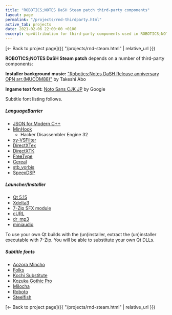 ```yaml
---
title: "ROBOTICS;NOTES DaSH Steam patch third-party components"
layout: page
permalink: "/projects/rnd-thirdparty.html"
active_tab: projects
date: 2021-02-06 22:00:00 +0100
excerpt: <p>Attribution for third-party components used in ROBOTICS;NOTES DaSH Steam patch</p>
---
```


[← Back to project page]({{ "/projects/rnd-steam.html" | relative_url }})

**ROBOTICS;NOTES DaSH Steam patch** depends on a number of third-party components:

**Installer background music:** ["Robotics;Notes DaSH Release anniversary OPN arr.(MUCOM88)"](https://soundcloud.com/valsound/roboticsnotes-dash-release-anniversary-opn-arrmucom88) by Takeshi Abo

**Ingame text font:** [Noto Sans CJK JP](https://www.google.com/get/noto/) by Google

Subtitle font listing follows.

##### LanguageBarrier

- [JSON for Modern C++](https://github.com/nlohmann/json)
- [MinHook](https://github.com/TsudaKageyu/minhook)
  - Hacker Disassembler Engine 32
- [xy-VSFilter](https://github.com/Cyberbeing/xy-VSFilter/tree/3.0.0.306)
- [DirectXTex](https://github.com/microsoft/DirectXTex)
- [DirectXTK](https://github.com/microsoft/DirectXTK)
- [FreeType](https://www.freetype.org/)
- [Cereal](https://github.com/USCiLab/cereal)
- [stb_vorbis](https://github.com/nothings/stb)
- [SpeexDSP](https://www.speex.org)

##### Launcher/Installer

- [Qt 5.15](https://qt.io)
- [Xdelta3](http://xdelta.org)
- [7-Zip SFX module](https://7-zip.org/)
- [cURL](https://curl.haxx.se/)
- [dr_mp3](https://github.com/mackron/dr_libs)
- [miniaudio](https://github.com/dr-soft/miniaudio)

To use your own Qt builds with the (un)installer, extract the (un)installer executable with 7-Zip. You will be able to substitute your own Qt DLLs.

##### Subtitle fonts

- [Aozora Mincho](https://en.m.fontke.com/font/10461636/download/)
- [Folks](https://www.dafont.com/folks.font)
- [Kochi Substitute](https://osdn.net/projects/efont/)
- [Kozuka Gothic Pro](https://fonts.adobe.com/fonts/kozuka-gothic-pro)
- [Milocha](https://www.dafont.com/milocha.font)
- [Roboto](https://fonts.google.com/specimen/Roboto)
- [Steelfish](https://www.dafont.com/steelfish.font)

[← Back to project page]({{ "/projects/rnd-steam.html" | relative_url }})
